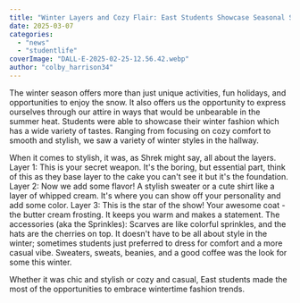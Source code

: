 ```yaml
---
title: "Winter Layers and Cozy Flair: East Students Showcase Seasonal Styles"
date: 2025-03-07
categories: 
  - "news"
  - "studentlife"
coverImage: "DALL·E-2025-02-25-12.56.42.webp"
author: "colby_harrison34"
---
```


The winter season offers more than just unique activities, fun holidays, and opportunities to enjoy the snow. It also offers us the opportunity to express ourselves through our attire in ways that would be unbearable in the summer heat. Students were able to showcase their winter fashion which has a wide variety of tastes. Ranging from focusing on cozy comfort to smooth and stylish, we saw a variety of winter styles in the hallway.

When it comes to stylish, it was, as Shrek might say, all about the layers. Layer 1: This is your secret weapon. It's the boring, but essential part, think of this as they base layer to the cake you can't see it but it's the foundation. Layer 2: Now we add some flavor! A stylish sweater or a cute shirt like a layer of whipped cream. It's where you can show off your personality and add some color. Layer 3: This is the star of the show! Your awesome coat - the butter cream frosting. It keeps you warm and makes a statement. The accessories (aka the Sprinkles): Scarves are like colorful sprinkles, and the hats are the cherries on top. It doesn't have to be all about style in the winter; sometimes students just preferred to dress for comfort and a more casual vibe. Sweaters, sweats, beanies, and a good coffee was the look for some this winter.

Whether it was chic and stylish or cozy and casual, East students made the most of the opportunities to embrace wintertime fashion trends.
